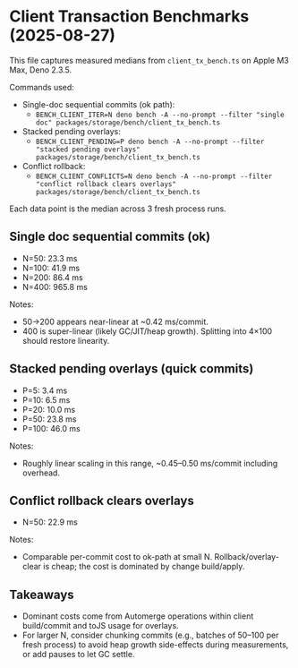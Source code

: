 # Client Transaction Benchmarks (2025-08-27)

This file captures measured medians from `client_tx_bench.ts` on Apple M3 Max, Deno 2.3.5.

Commands used:

- Single-doc sequential commits (ok path):
  - `BENCH_CLIENT_ITER=N deno bench -A --no-prompt --filter "single doc" packages/storage/bench/client_tx_bench.ts`
- Stacked pending overlays:
  - `BENCH_CLIENT_PENDING=P deno bench -A --no-prompt --filter "stacked pending overlays" packages/storage/bench/client_tx_bench.ts`
- Conflict rollback:
  - `BENCH_CLIENT_CONFLICTS=N deno bench -A --no-prompt --filter "conflict rollback clears overlays" packages/storage/bench/client_tx_bench.ts`

Each data point is the median across 3 fresh process runs.

## Single doc sequential commits (ok)

- N=50: 23.3 ms
- N=100: 41.9 ms
- N=200: 86.4 ms
- N=400: 965.8 ms

Notes:
- 50→200 appears near-linear at ~0.42 ms/commit.
- 400 is super-linear (likely GC/JIT/heap growth). Splitting into 4×100 should restore linearity.

## Stacked pending overlays (quick commits)

- P=5: 3.4 ms
- P=10: 6.5 ms
- P=20: 10.0 ms
- P=50: 23.8 ms
- P=100: 46.0 ms

Notes:
- Roughly linear scaling in this range, ~0.45–0.50 ms/commit including overhead.

## Conflict rollback clears overlays

- N=50: 22.9 ms

Notes:
- Comparable per-commit cost to ok-path at small N. Rollback/overlay-clear is cheap; the cost is dominated by change build/apply.

## Takeaways

- Dominant costs come from Automerge operations within client build/commit and toJS usage for overlays.
- For larger N, consider chunking commits (e.g., batches of 50–100 per fresh process) to avoid heap growth side-effects during measurements, or add pauses to let GC settle.
